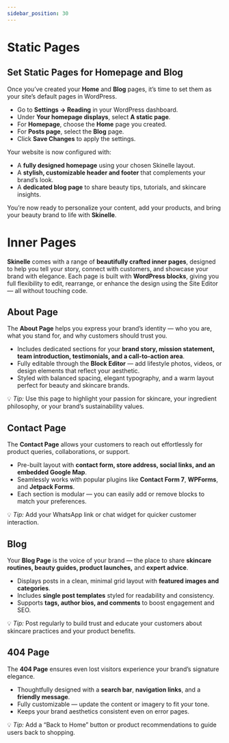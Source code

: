 ```yaml
---
sidebar_position: 30
---
```


# Static Pages

## Set Static Pages for Homepage and Blog

Once you’ve created your **Home** and **Blog** pages, it’s time to set them as your site’s default pages in WordPress.

* Go to **Settings → Reading** in your WordPress dashboard.
* Under **Your homepage displays**, select **A static page**.
* For **Homepage**, choose the **Home** page you created.
* For **Posts page**, select the **Blog** page.
* Click **Save Changes** to apply the settings.

<!--![Setup Static Pages](/img/setup-static-pages.webp)-->

Your website is now configured with:

* A **fully designed homepage** using your chosen Skinelle layout.
* A **stylish, customizable header and footer** that complements your brand’s look.
* A **dedicated blog page** to share beauty tips, tutorials, and skincare insights.

You’re now ready to personalize your content, add your products, and bring your beauty brand to life with **Skinelle**.

# Inner Pages

**Skinelle** comes with a range of **beautifully crafted inner pages**, designed to help you tell your story, connect with customers, and showcase your brand with elegance.
Each page is built with **WordPress blocks**, giving you full flexibility to edit, rearrange, or enhance the design using the Site Editor — all without touching code.

## About Page

The **About Page** helps you express your brand’s identity — who you are, what you stand for, and why customers should trust you.

* Includes dedicated sections for your **brand story, mission statement, team introduction, testimonials, and a call-to-action area**.
* Fully editable through the **Block Editor** — add lifestyle photos, videos, or design elements that reflect your aesthetic.
* Styled with balanced spacing, elegant typography, and a warm layout perfect for beauty and skincare brands.

<!--![About Template](/img/about-temp.webp)-->

💡 *Tip:* Use this page to highlight your passion for skincare, your ingredient philosophy, or your brand’s sustainability values.

## Contact Page

The **Contact Page** allows your customers to reach out effortlessly for product queries, collaborations, or support.

* Pre-built layout with **contact form, store address, social links, and an embedded Google Map**.
* Seamlessly works with popular plugins like **Contact Form 7**, **WPForms**, and **Jetpack Forms**.
* Each section is modular — you can easily add or remove blocks to match your preferences.

<!--![Contact Template](/img/contact-temp.webp)-->

💡 *Tip:* Add your WhatsApp link or chat widget for quicker customer interaction.

## Blog

Your **Blog Page** is the voice of your brand — the place to share **skincare routines, beauty guides, product launches,** and **expert advice**.

* Displays posts in a clean, minimal grid layout with **featured images and categories**.
* Includes **single post templates** styled for readability and consistency.
* Supports **tags, author bios, and comments** to boost engagement and SEO.

<!--![Blog Template](/img/blog-temp.webp)-->

💡 *Tip:* Post regularly to build trust and educate your customers about skincare practices and your product benefits.

## 404 Page

The **404 Page** ensures even lost visitors experience your brand’s signature elegance.

* Thoughtfully designed with a **search bar**, **navigation links**, and a **friendly message**.
* Fully customizable — update the content or imagery to fit your tone.
* Keeps your brand aesthetics consistent even on error pages.

<!--![404 Template](/img/404-temp.webp)-->

💡 *Tip:* Add a “Back to Home” button or product recommendations to guide users back to shopping.